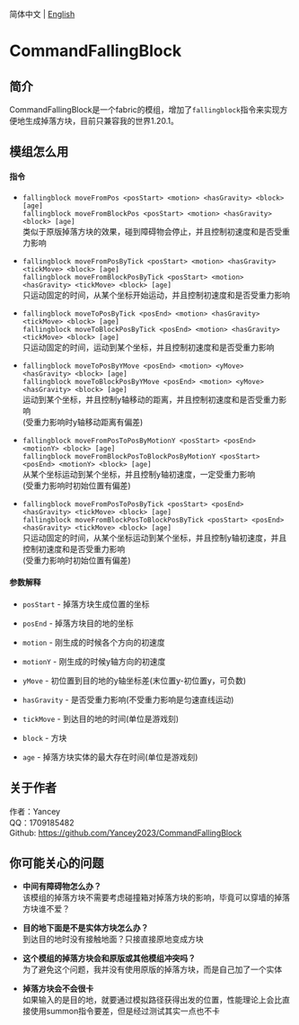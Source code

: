 简体中文 | [English](README.md)

# CommandFallingBlock

## 简介

CommandFallingBlock是一个fabric的模组，增加了`fallingblock`指令来实现方便地生成掉落方块，目前只兼容我的世界1.20.1。

## 模组怎么用

#### 指令

- `fallingblock moveFromPos <posStart> <motion> <hasGravity> <block> [age]`  
`fallingblock moveFromBlockPos <posStart> <motion> <hasGravity> <block> [age]`  
类似于原版掉落方块的效果，碰到障碍物会停止，并且控制初速度和是否受重力影响


- `fallingblock moveFromPosByTick <posStart> <motion> <hasGravity> <tickMove> <block> [age]`  
`fallingblock moveFromBlockPosByTick <posStart> <motion> <hasGravity> <tickMove> <block> [age]`  
只运动固定的时间，从某个坐标开始运动，并且控制初速度和是否受重力影响


- `fallingblock moveToPosByTick <posEnd> <motion> <hasGravity> <tickMove> <block> [age]`  
`fallingblock moveToBlockPosByTick <posEnd> <motion> <hasGravity> <tickMove> <block> [age]`  
只运动固定的时间，运动到某个坐标，并且控制初速度和是否受重力影响


- `fallingblock moveToPosByYMove <posEnd> <motion> <yMove> <hasGravity> <block> [age]`  
`fallingblock moveToBlockPosByYMove <posEnd> <motion> <yMove> <hasGravity> <block> [age]`  
运动到某个坐标，并且控制y轴移动的距离，并且控制初速度和是否受重力影响  
(受重力影响时y轴移动距离有偏差)


- `fallingblock moveFromPosToPosByMotionY <posStart> <posEnd> <motionY> <block> [age]`  
`fallingblock moveFromBlockPosToBlockPosByMotionY <posStart> <posEnd> <motionY> <block> [age]`  
从某个坐标运动到某个坐标，并且控制y轴初速度，一定受重力影响  
(受重力影响时初始位置有偏差)


- `fallingblock moveFromPosToPosByTick <posStart> <posEnd> <hasGravity> <tickMove> <block> [age]`  
`fallingblock moveFromBlockPosToBlockPosByTick <posStart> <posEnd> <hasGravity> <tickMove> <block> [age]`  
只运动固定的时间，从某个坐标运动到某个坐标，并且控制y轴初速度，并且控制初速度和是否受重力影响  
(受重力影响时初始位置有偏差)

#### 参数解释

- `posStart` - 掉落方块生成位置的坐标


- `posEnd` - 掉落方块目的地的坐标


- `motion` - 刚生成的时候各个方向的初速度


- `motionY` - 刚生成的时候y轴方向的初速度


- `yMove` - 初位置到目的地的y轴坐标差(末位置y-初位置y，可负数)


- `hasGravity` - 是否受重力影响(不受重力影响是匀速直线运动)


- `tickMove` - 到达目的地的时间(单位是游戏刻)


- `block` - 方块


- `age` - 掉落方块实体的最大存在时间(单位是游戏刻)

## 关于作者

作者：Yancey  
QQ：1709185482  
Github: https://github.com/Yancey2023/CommandFallingBlock

## 你可能关心的问题

- **中间有障碍物怎么办？**  
该模组的掉落方块不需要考虑碰撞箱对掉落方块的影响，毕竟可以穿墙的掉落方块谁不爱？


- **目的地下面是不是实体方块怎么办？**  
到达目的地时没有接触地面？只接直接原地变成方块


- **这个模组的掉落方块会和原版或其他模组冲突吗？**  
为了避免这个问题，我并没有使用原版的掉落方块，而是自己加了一个实体


- **掉落方块会不会很卡**  
如果输入的是目的地，就要通过模拟路径获得出发的位置，性能理论上会比直接使用summon指令要差，但是经过测试其实一点也不卡
